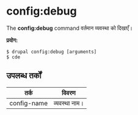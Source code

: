 # config:debug
The **config:debug** command वर्तमान व्यवस्था को दिखाएँ।

**प्रयोग:**
```
$ drupal config:debug [arguments] 
$ cde  
```

## उपलब्ध तर्कों  
तर्क | विवरण
---------|-------------
config-name | व्यवस्था नाम।
